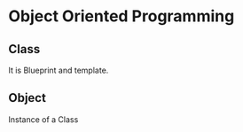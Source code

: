# Object Oriented Programming

## Class
It is Blueprint and template.

## Object
Instance of a Class